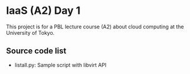 # IaaS (A2) Day 1
This project is for a PBL lecture course (A2) about cloud computing at the University of Tokyo.

## Source code list
* listall.py: Sample script with libvirt API

